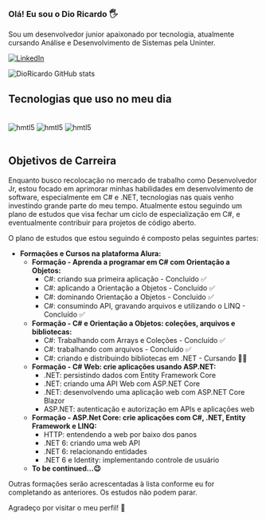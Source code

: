 ### Olá! Eu sou o Dio Ricardo 🖐️

Sou um desenvolvedor junior apaixonado por tecnologia, atualmente cursando Análise e Desenvolvimento de Sistemas pela Uninter.

[![LinkedIn](https://img.shields.io/badge/LinkedIn-0077B5?style=for-the-badge&logo=linkedin&logoColor=white)](https://www.linkedin.com/in/dio-ricardo)

![DioRicardo GitHub stats](https://github-readme-stats.vercel.app/api?username=DioRicardo&show_icons=true&theme=tokyonight)

## Tecnologias que uso no meu dia

<div style="display: inline_block"><br/>
    <img align="center" alt="hmtl5" src="https://img.shields.io/badge/C%23-239120?style=for-the-badge&logo=c-sharp&logoColor=white" />
    <img align="center" alt="hmtl5" src="https://img.shields.io/badge/.NET-5C2D91?style=for-the-badge&logo=.net&logoColor=white" />
    <img align="center" alt="hmtl5" src="https://img.shields.io/badge/MySQL-00000F?style=for-the-badge&logo=mysql&logoColor=white" />
</div><br/>

## Objetivos de Carreira

Enquanto busco recolocação no mercado de trabalho como Desenvolvedor Jr, estou focado em aprimorar minhas habilidades em desenvolvimento de software, especialmente em C# e .NET, tecnologias nas quais venho investindo grande parte do meu tempo. Atualmente estou seguindo um plano de estudos que visa fechar um ciclo de especialização em C#, e eventualmente contribuir para projetos de código aberto.

O plano de estudos que estou seguindo é composto pelas seguintes partes:

<ul>
    <li style="font-weight: bold">Formações e Cursos na plataforma Alura:
        <ul>
            <li> Formação - Aprenda a programar em C# com Orientação a Objetos:
                <ul>
                    <li style="font-weight: normal">C#: criando sua primeira aplicação - Concluído ✅</li>
                    <li style="font-weight: normal">C#: aplicando a Orientação a Objetos - Concluído ✅</li>
                    <li style="font-weight: normal">C#: dominando Orientação a Objetos - Concluído ✅</li>
                    <li style="font-weight: normal">C#: consumindo API, gravando arquivos e utilizando o LINQ - Concluído ✅</li>
                </ul>
            </li>
            <li>Formação - C# e Orientação a Objetos: coleções, arquivos e bibliotecas:
                <ul>
                    <li style="font-weight: normal">C#: Trabalhando com Arrays e Coleções - Concluído ✅</li>
                    <li style="font-weight: normal">C#: trabalhando com arquivos - Concluído ✅</li>
                    <li style="font-weight: normal">C#: criando e distribuindo bibliotecas em .NET - Cursando 👨‍💻</li>
                </ul>
            </li>
            <li>Formação - C# Web: crie aplicações usando ASP.NET:
                <ul>
                    <li style="font-weight: normal">.NET: persistindo dados com Entity Framework Core</li>
                    <li style="font-weight: normal">.NET: criando uma API Web com ASP.NET Core</li>
                    <li style="font-weight: normal">.NET: desenvolvendo uma aplicação web com ASP.NET Core Blazor</li>
                    <li style="font-weight: normal">ASP.NET: autenticação e autorização em APIs e aplicações web</li>
                </ul>
            </li>
            <li>Formação - ASP.Net Core: crie aplicações com C#, .NET, Entity Framework e LINQ:
                <ul>
                    <li style="font-weight: normal">HTTP: entendendo a web por baixo dos panos</li>
                    <li style="font-weight: normal">.NET 6: criando uma web API</li>
                    <li style="font-weight: normal">.NET 6: relacionando entidades</li>
                    <li style="font-weight: normal">.NET 6 e Identity: implementando controle de usuário</li>
                </ul>
            </li>
            <li>To be continued...😉</li>
        </ul>
    </li>    
</ul>

Outras formações serão acrescentadas à lista conforme eu for completando as anteriores. Os estudos não podem parar.

Agradeço por visitar o meu perfil! 👋
